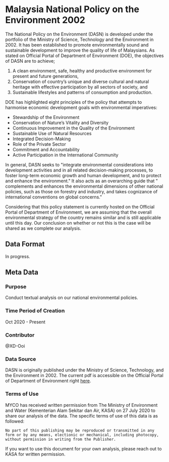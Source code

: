 # Malaysia National Policy on the Environment 2002

The National Policy on the Environment (DASN) is developed under the portfolio of the Ministry of Science, Technology and the Environment in 2002. 
It has been established to promote 
environmentally sound and sustainable development to improve the quality of life of Malaysians. As stated on Official Portal of Department of Environment (DOE), 
the objectives of DASN are to achieve; 

1. A clean environment, safe, healthy and productive environment for present and future generations, 
2. Conservation of country’s unique and diverse cultural and natural heritage with effective participation by all sectors of society, and 
3. Sustainable lifestyles and patterns of consumption and production.

DOE has highlighted eight principles of the policy that attempts to harmonise economic development goals with environmental imperatives:

* Stewardship of the Environment
* Conservation of Nature’s Vitality and Diversity
* Continuous Improvement in the Quality of the Environment
* Sustainable Use of Natural Resources
* Integrated Decision-Making
* Role of the Private Sector
* Commitment and Accountability
* Active Participation in the International Community

In general, DASN seeks to "integrate environmental considerations into development activities and in all related decision-making processes, 
to foster long-term economic growth and human development, and to protect and enhance the environment." It also acts as an overarching guide that 
" complements and enhances the environmental dimensions of other national policies, such as those on forestry and industry, 
and takes cognizance of international conventions on global concerns." 

Considering that this policy statement is currently hosted on the Official Portal of Department of Environment, we are assuming that the overall environmental strategy of the country
remains similar and is still applicable until this day. Our conclusion on whether or not this is the case will be shared as we complete our analysis.

## Data Format

In progress.

## Meta Data

### Purpose 

Conduct textual analysis on our national environmental policies.  

### Time Period of Creation

Oct 2020 - Present

### Contributor

@XD-Ooi

### Data Source

DASN is originally published under the Ministry of Science, Technology, and the Environment in 2002. The current pdf is accessible on the Official Portal of
Department of Environment right [here](https://www.doe.gov.my/portalv1/wp-content/uploads/2013/01/dasar_alam_sekitar_negara.pdf).

### Terms of Use

MYCO has received written permission from The Ministry of Environment and Water (Kementerian Alam Sekitar dan Air, KASA) on 27 July 2020 to share our analysis of the data. The specific terms of use of this data is as followed:

`No part of this publishing may be reproduced or transmitted in any form or by any means, electionic or mechanical, including photocopy, without permission in writing from the Publisher.`

If you want to use this document for your own analysis, please reach out to KASA for written permission.




